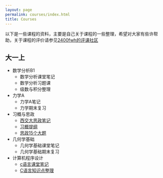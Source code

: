 ```yaml
---
layout: page
permalink: courses/index.html
title: Courses
---
```

以下是一些课程的资料，主要是自己关于课程的一些整理，希望对大家有些许帮助，关于课程的评价请参见[2400fwh的评课社区](https://icourse.club/user/12308)
## 大一上
- 数学分析B1
    - 数学分析课堂笔记
    - 数学分析习题课
    - 级数与积分整理
- 力学A
    - 力学A笔记
    - 力学期末复习
- 习概与思政
    - [西交大思政笔记](http://wesleyfei1.github.io/courses/大一上/思政.pdf)
    - [习概提纲](https://wesleyfei1.github.io/courses/大一上/习概.pdf)
    - [思政15个大题](https://wesleyfei1.github.io/courses/大一上/思政15大题.docx)
- 几何学基础
    - 几何学基础课堂笔记
    - 几何学基础期末复习
- 计算机程序设计
    - [c语言课堂笔记](https://wesleyfei1.github.io/courses/大一上/c语言笔记.docx)
    - [C语言知识点整理](https://wesleyfei1.github.io/courses/大一上/C语言知识点整理.docx)
  
